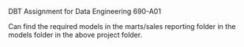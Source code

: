 DBT Assignment for Data Engineering 690-A01

Can find the required models in the marts/sales reporting folder in the models folder in the above project folder.
